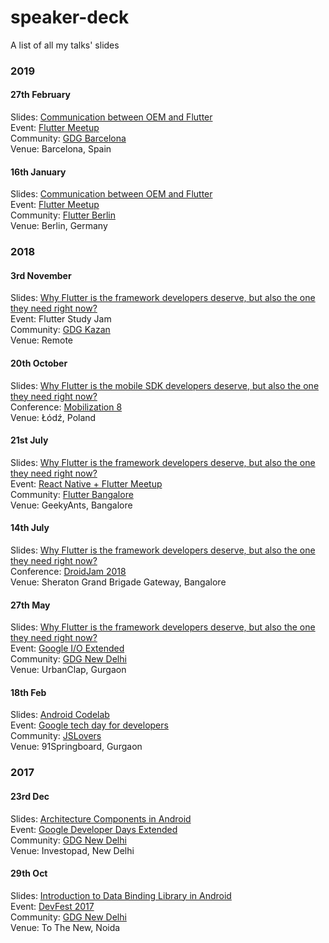 # speaker-deck
A list of all my talks' slides

### 2019

#### 27th February
Slides: [Communication between OEM and Flutter](https://docs.google.com/presentation/d/1qlMAis4VyWSgCfC4rCDpoZ4jUMqJBJxRMb2Ucov_KBk/edit?usp=sharing)
  <br>Event: [Flutter Meetup](https://www.meetup.com/GDG-Barcelona/events/258361774/)
  <br>Community: [GDG Barcelona](https://www.meetup.com/GDG-Barcelona/)
  <br>Venue: Barcelona, Spain

#### 16th January
Slides: [Communication between OEM and Flutter](https://docs.google.com/presentation/d/16uac8wCxWEIVStoUJnWuvKs9xWX0OjNEnPDt_xTdjJA/edit?usp=sharing)
  <br>Event: [Flutter Meetup](https://www.meetup.com/flutter-berlin/events/257159680/)
  <br>Community: [Flutter Berlin](https://www.meetup.com/flutter-berlin/)
  <br>Venue: Berlin, Germany

### 2018

#### 3rd November
Slides: [Why Flutter is the framework developers deserve, but also the one they need right now?](https://docs.google.com/presentation/d/1W2F_xiWCNAk6XWyizuBdjVYrPy0FYvivYG711I4-LRE/edit?usp=sharing)
  <br>Event: Flutter Study Jam
  <br>Community: [GDG Kazan](https://twitter.com/GDGKazan)
  <br>Venue: Remote

#### 20th October
  Slides: [Why Flutter is the mobile SDK developers deserve, but also the one they need right now?](https://docs.google.com/presentation/d/1ZUrhonx6Lc-vupMucpxxhOmzfQQxAnvyUspSnn1Qv3w/edit?usp=sharing)
  <br>Conference: [Mobilization 8](2018.mobilization.pl)
  <br>Venue: Łódź, Poland

#### 21st July
  Slides: [Why Flutter is the framework developers deserve, but also the one they need right now?](https://docs.google.com/presentation/d/1jVzoTRuBSznBBIgG9QFsTwikFlJQGvJTA6lDDOFoUPM/edit?usp=sharing)
  <br>Event: [React Native + Flutter Meetup](https://www.meetup.com/flutter-bangalore-group/events/252595211/)
  <br>Community: [Flutter Bangalore](www.meetup.com/flutter-bangalore-group/)
  <br>Venue: GeekyAnts, Bangalore

#### 14th July
  Slides: [Why Flutter is the framework developers deserve, but also the one they need right now?](https://docs.google.com/presentation/d/1OWw-HxGemlOC2asbJ0cikjvVHz47lEuT8-r1-ALGl5o/edit?usp=sharing)
  <br>Conference: [DroidJam 2018](www.droidjam.in)
  <br>Venue: Sheraton Grand Brigade Gateway, Bangalore

#### 27th May 
  Slides: [Why Flutter is the framework developers deserve, but also the one they need right now?](https://docs.google.com/presentation/d/1wfIVnxOab-aAK59RLT0fpwKjBU6SJh3svtGs2gjhr9M/edit?usp=sharing)
  <br>Event: [Google I/O Extended](https://www.meetup.com/GDGNewDelhi/events/250303488/)
  <br>Community: [GDG New Delhi](meetup.com/gdgnewdelhi)
  <br>Venue: UrbanClap, Gurgaon

#### 18th Feb
  Slides: [Android Codelab](https://docs.google.com/presentation/d/16tSlqLzBzMiCGLAm3KY_DHtDntmK4THGXFgFJFWSJqs/edit?usp=sharing)
  <br>Event: [Google tech day for developers](https://www.meetup.com/jslovers/events/245606247/)
  <br>Community: [JSLovers](meetup.com/jslovers)
  <br>Venue: 91Springboard, Gurgaon

### 2017

#### 23rd Dec
Slides: [Architecture Components in Android](https://docs.google.com/presentation/d/17YHTW0lZMCRXD5HSvIRfJ4vT_tbcLKZz17hF6ip5LP4/edit?usp=sharing)
  <br>Event: [Google Developer Days Extended](https://www.meetup.com/GDGNewDelhi/events/245828273/)
  <br>Community: [GDG New Delhi](meetup.com/gdgnewdelhi)
  <br>Venue: Investopad, New Delhi

#### 29th Oct
Slides: [Introduction to Data Binding Library in Android](https://docs.google.com/presentation/d/1AOy5l4BAqeu1VIsYIqb0nQdYysHER8ubuQ6IQuvhDRY/edit?usp=sharing)
  <br>Event: [DevFest 2017](https://www.meetup.com/GDGNewDelhi/events/243302149/)
  <br>Community: [GDG New Delhi](meetup.com/gdgnewdelhi)
  <br>Venue: To The New, Noida
